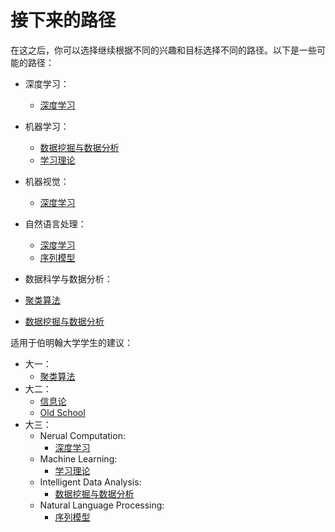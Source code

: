 # 接下来的路径

在这之后，你可以选择继续根据不同的兴趣和目标选择不同的路径。以下是一些可能的路径：

- 深度学习：
  - [深度学习](./4-DeepLearning/)

- 机器学习：
  - [数据挖掘与数据分析](./DataMining/)
  - [学习理论](./7-LearningTheory/)

- 机器视觉：
  - [深度学习](./4-DeepLearning/)

- 自然语言处理：
  - [深度学习](./4-DeepLearning/)
  - [序列模型](./5-SequenceModel/)

- 数据科学与数据分析：
- [聚类算法](./Clustering/)
- [数据挖掘与数据分析](./DataMining/)

适用于伯明翰大学学生的建议：

- 大一：
  - [聚类算法](./Clustering/)
- 大二：
  - [信息论](./3-InformationTheory/)
  - [Old School](./OldSchool/)
- 大三：
  - Nerual Computation:
    - [深度学习](./4-DeepLearning/)
  - Machine Learning:
    - [学习理论](./7-LearningTheory/)
  - Intelligent Data Analysis:
    - [数据挖掘与数据分析](./DataMining/)
  - Natural Language Processing:
    - [序列模型](./5-SequenceModel/)